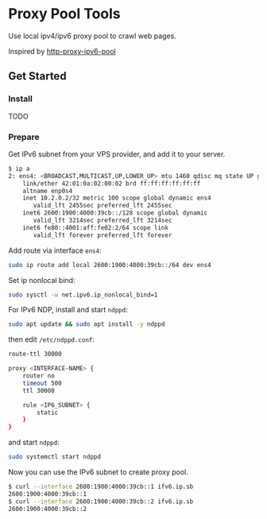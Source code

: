 # Proxy Pool Tools

Use local ipv4/ipv6 proxy pool to crawl web pages.

Inspired by [http-proxy-ipv6-pool](https://zu1k.com/posts/tutorials/http-proxy-ipv6-pool/)

## Get Started

### Install

TODO

### Prepare

Get IPv6 subnet from your VPS provider, and add it to your server.

```bash
$ ip a
2: ens4: <BROADCAST,MULTICAST,UP,LOWER_UP> mtu 1460 qdisc mq state UP group default qlen 1000
    link/ether 42:01:0a:02:00:02 brd ff:ff:ff:ff:ff:ff
    altname enp0s4
    inet 10.2.0.2/32 metric 100 scope global dynamic ens4
       valid_lft 2455sec preferred_lft 2455sec
    inet6 2600:1900:4000:39cb::/128 scope global dynamic
       valid_lft 3214sec preferred_lft 3214sec
    inet6 fe80::4001:aff:fe02:2/64 scope link
       valid_lft forever preferred_lft forever
```

Add route via interface `ens4`:

```bash
sudo ip route add local 2600:1900:4000:39cb::/64 dev ens4
```

Set ip nonlocal bind:

```bash
sudo sysctl -w net.ipv6.ip_nonlocal_bind=1
```

For IPv6 NDP, install and start `ndppd`:

```bash
sudo apt update && sudo apt install -y ndppd
```

then edit `/etc/ndppd.conf`:

```bash
route-ttl 30000

proxy <INTERFACE-NAME> {
    router no
    timeout 500
    ttl 30000

    rule <IP6_SUBNET> {
        static
    }
}
```

and start `ndppd`:

```bash
sudo systemctl start ndppd
```

Now you can use the IPv6 subnet to create proxy pool.

```bash
$ curl --interface 2600:1900:4000:39cb::1 ifv6.ip.sb
2600:1900:4000:39cb::1
$ curl --interface 2600:1900:4000:39cb::2 ifv6.ip.sb
2600:1900:4000:39cb::2
```
